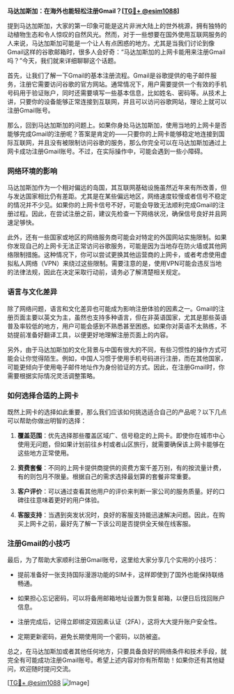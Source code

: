 **马达加斯加：在海外也能轻松注册Gmail？[[TG💪+ @esim1088](https://t.me/s/esim1088)]**

提到马达加斯加，大家的第一印象可能是这片非洲大陆上的世外桃源，拥有独特的动植物生态和令人惊叹的自然风光。然而，对于一些想要在国外使用互联网服务的人来说，马达加斯加可能是一个让人有点困惑的地方。尤其是当我们讨论到像Gmail这样的谷歌邮箱时，很多人会好奇：“马达加斯加的上网卡能用来注册Gmail吗？”今天，我们就来详细聊聊这个话题。

首先，让我们了解一下Gmail的基本注册流程。Gmail是谷歌提供的电子邮件服务，注册它需要访问谷歌的官方网站。通常情况下，用户需要提供一个有效的手机号码用于验证账户，同时还需要填写一些基本信息，比如姓名、密码等。从技术上讲，只要你的设备能够正常连接到互联网，并且可以访问谷歌网站，理论上就可以注册Gmail账号。

那么，回到马达加斯加的问题上。如果你身处马达加斯加，使用当地的上网卡是否能够完成Gmail的注册呢？答案是肯定的——只要你的上网卡能够稳定地连接到国际互联网，并且没有被限制访问谷歌的服务，那么你完全可以在马达加斯加通过上网卡成功注册Gmail账号。不过，在实际操作中，可能会遇到一些小障碍。

### **网络环境的影响**

马达加斯加作为一个相对偏远的岛国，其互联网基础设施虽然近年来有所改善，但与发达国家相比仍有差距。尤其是在某些偏远地区，网络速度较慢或者信号不稳定的情况并不少见。如果你的上网卡信号不好，可能会导致无法顺利完成Gmail的注册过程。因此，在尝试注册之前，建议先检查一下网络状况，确保信号良好并且网速足够快。

此外，还有一些国家或地区的网络服务商可能会对特定的外国网站实施限制。如果你发现自己的上网卡无法正常访问谷歌服务，可能是因为当地存在防火墙或其他网络限制措施。这种情况下，你可以尝试更换其他运营商的上网卡，或者考虑使用虚拟私人网络（VPN）来绕过这些限制。需要注意的是，使用VPN可能会违反当地的法律法规，因此在决定采取行动前，请务必了解清楚相关规定。

### **语言与文化差异**

除了网络问题，语言和文化差异也可能成为影响注册体验的因素之一。Gmail的注册页面主要以英文为主，虽然也支持多种语言，但在非英语国家，尤其是那些英语普及率较低的地方，用户可能会感到不熟悉甚至困惑。如果你对英语不太熟练，不妨提前准备好翻译工具，以便更好地理解注册页面上的内容。

另外，由于马达加斯加的文化背景与中国有很大的不同，有些习惯性的操作方式可能会让你觉得陌生。例如，中国人习惯于使用手机号码进行注册，而在其他国家，可能更倾向于使用电子邮件地址作为身份验证的方式。因此，在注册Gmail时，你需要根据实际情况灵活调整策略。

### **如何选择合适的上网卡**

既然上网卡的选择如此重要，那么我们应该如何挑选适合自己的产品呢？以下几点可以帮助你做出明智的选择：

1. **覆盖范围**：优先选择那些覆盖区域广、信号稳定的上网卡。即使你在城市中心使用无问题，但如果计划前往乡村或者山区旅行，就需要确保该上网卡能够在这些地方正常使用。
   
2. **资费套餐**：不同的上网卡提供商提供的资费方案千差万别，有的按流量计费，有的则包月不限量。根据自己的需求选择最划算的套餐非常重要。
   
3. **客户评价**：可以通过查看其他用户的评价来判断一家公司的服务质量。好的口碑往往意味着更好的用户体验。

4. **客服支持**：当遇到突发状况时，良好的客服支持能迅速解决问题。因此，在购买上网卡之前，最好先了解一下该公司是否提供全天候在线客服。

### **注册Gmail的小技巧**

最后，为了帮助大家顺利注册Gmail账号，这里给大家分享几个实用的小技巧：

- 提前准备好一张支持国际漫游功能的SIM卡，这样即使到了国外也能保持联络畅通。
  
- 如果担心忘记密码，可以将备用邮箱地址设置为恢复邮箱，以便日后找回账户信息。
  
- 注册完成后，记得立即绑定双因素认证（2FA），这将大大提升账户安全性。
  
- 定期更新密码，避免长期使用同一个密码，以防被盗。

总之，在马达加斯加或者其他任何地方，只要具备良好的网络条件和技术手段，就完全有可能成功注册Gmail账号。希望上述内容对你有所帮助！如果你还有其他疑问，欢迎随时提问交流。

[[TG💪+ @esim1088](https://t.me/s/esim1088) ![Image](https://i.postimg.cc/4NQfJmqS/Snipaste-2025-05-13-00-14-12.png)]